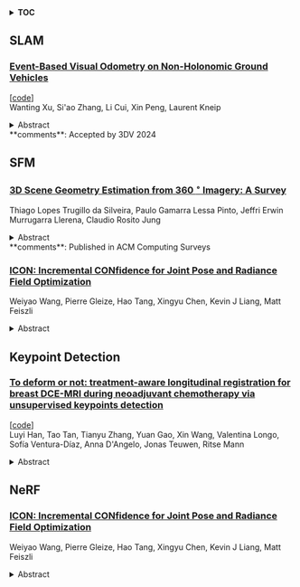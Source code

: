 <details>
  <summary><b>TOC</b></summary>
  <ol>
    <li><a href=#slam>SLAM</a></li>
      <ul>
        <li><a href=#Event-Based-Visual-Odometry-on-Non-Holonomic-Ground-Vehicles>Event-Based Visual Odometry on Non-Holonomic Ground Vehicles</a></li>
      </ul>
    </li>
    <li><a href=#sfm>SFM</a></li>
      <ul>
        <li><a href=#3D-Scene-Geometry-Estimation-from-360$^\circ$-Imagery:-A-Survey>3D Scene Geometry Estimation from 360$^\circ$ Imagery: A Survey</a></li>
        <li><a href=#ICON:-Incremental-CONfidence-for-Joint-Pose-and-Radiance-Field-Optimization>ICON: Incremental CONfidence for Joint Pose and Radiance Field Optimization</a></li>
      </ul>
    </li>
    <li><a href=#keypoint-detection>Keypoint Detection</a></li>
      <ul>
        <li><a href=#To-deform-or-not:-treatment-aware-longitudinal-registration-for-breast-DCE-MRI-during-neoadjuvant-chemotherapy-via-unsupervised-keypoints-detection>To deform or not: treatment-aware longitudinal registration for breast DCE-MRI during neoadjuvant chemotherapy via unsupervised keypoints detection</a></li>
      </ul>
    </li>
    <li><a href=#nerf>NeRF</a></li>
      <ul>
        <li><a href=#ICON:-Incremental-CONfidence-for-Joint-Pose-and-Radiance-Field-Optimization>ICON: Incremental CONfidence for Joint Pose and Radiance Field Optimization</a></li>
      </ul>
    </li>
  </ol>
</details>

## SLAM  

### [Event-Based Visual Odometry on Non-Holonomic Ground Vehicles](http://arxiv.org/abs/2401.09331)  
[[code](https://github.com/gowanting/nhevo)]  
Wanting Xu, Si'ao Zhang, Li Cui, Xin Peng, Laurent Kneip  
<details>  
  <summary>Abstract</summary>  
  <ol>  
    Despite the promise of superior performance under challenging conditions, event-based motion estimation remains a hard problem owing to the difficulty of extracting and tracking stable features from event streams. In order to robustify the estimation, it is generally believed that fusion with other sensors is a requirement. In this work, we demonstrate reliable, purely event-based visual odometry on planar ground vehicles by employing the constrained non-holonomic motion model of Ackermann steering platforms. We extend single feature n-linearities for regular frame-based cameras to the case of quasi time-continuous event-tracks, and achieve a polynomial form via variable degree Taylor expansions. Robust averaging over multiple event tracks is simply achieved via histogram voting. As demonstrated on both simulated and real data, our algorithm achieves accurate and robust estimates of the vehicle's instantaneous rotational velocity, and thus results that are comparable to the delta rotations obtained by frame-based sensors under normal conditions. We furthermore significantly outperform the more traditional alternatives in challenging illumination scenarios. The code is available at \url{https://github.com/gowanting/NHEVO}.  
  </ol>  
</details>  
**comments**: Accepted by 3DV 2024  
  
  



## SFM  

### [3D Scene Geometry Estimation from 360 $^\circ$ Imagery: A Survey](http://arxiv.org/abs/2401.09252)  
Thiago Lopes Trugillo da Silveira, Paulo Gamarra Lessa Pinto, Jeffri Erwin Murrugarra Llerena, Claudio Rosito Jung  
<details>  
  <summary>Abstract</summary>  
  <ol>  
    This paper provides a comprehensive survey on pioneer and state-of-the-art 3D scene geometry estimation methodologies based on single, two, or multiple images captured under the omnidirectional optics. We first revisit the basic concepts of the spherical camera model, and review the most common acquisition technologies and representation formats suitable for omnidirectional (also called 360$^\circ$, spherical or panoramic) images and videos. We then survey monocular layout and depth inference approaches, highlighting the recent advances in learning-based solutions suited for spherical data. The classical stereo matching is then revised on the spherical domain, where methodologies for detecting and describing sparse and dense features become crucial. The stereo matching concepts are then extrapolated for multiple view camera setups, categorizing them among light fields, multi-view stereo, and structure from motion (or visual simultaneous localization and mapping). We also compile and discuss commonly adopted datasets and figures of merit indicated for each purpose and list recent results for completeness. We conclude this paper by pointing out current and future trends.  
  </ol>  
</details>  
**comments**: Published in ACM Computing Surveys  
  
### [ICON: Incremental CONfidence for Joint Pose and Radiance Field Optimization](http://arxiv.org/abs/2401.08937)  
Weiyao Wang, Pierre Gleize, Hao Tang, Xingyu Chen, Kevin J Liang, Matt Feiszli  
<details>  
  <summary>Abstract</summary>  
  <ol>  
    Neural Radiance Fields (NeRF) exhibit remarkable performance for Novel View Synthesis (NVS) given a set of 2D images. However, NeRF training requires accurate camera pose for each input view, typically obtained by Structure-from-Motion (SfM) pipelines. Recent works have attempted to relax this constraint, but they still often rely on decent initial poses which they can refine. Here we aim at removing the requirement for pose initialization. We present Incremental CONfidence (ICON), an optimization procedure for training NeRFs from 2D video frames. ICON only assumes smooth camera motion to estimate initial guess for poses. Further, ICON introduces ``confidence": an adaptive measure of model quality used to dynamically reweight gradients. ICON relies on high-confidence poses to learn NeRF, and high-confidence 3D structure (as encoded by NeRF) to learn poses. We show that ICON, without prior pose initialization, achieves superior performance in both CO3D and HO3D versus methods which use SfM pose.  
  </ol>  
</details>  
  
  



## Keypoint Detection  

### [To deform or not: treatment-aware longitudinal registration for breast DCE-MRI during neoadjuvant chemotherapy via unsupervised keypoints detection](http://arxiv.org/abs/2401.09336)  
[[code](https://github.com/fiy2w/treatment-aware-longitudinal-registration)]  
Luyi Han, Tao Tan, Tianyu Zhang, Yuan Gao, Xin Wang, Valentina Longo, Sofía Ventura-Díaz, Anna D'Angelo, Jonas Teuwen, Ritse Mann  
<details>  
  <summary>Abstract</summary>  
  <ol>  
    Clinicians compare breast DCE-MRI after neoadjuvant chemotherapy (NAC) with pre-treatment scans to evaluate the response to NAC. Clinical evidence supports that accurate longitudinal deformable registration without deforming treated tumor regions is key to quantifying tumor changes. We propose a conditional pyramid registration network based on unsupervised keypoint detection and selective volume-preserving to quantify changes over time. In this approach, we extract the structural and the abnormal keypoints from DCE-MRI, apply the structural keypoints for the registration algorithm to restrict large deformation, and employ volume-preserving loss based on abnormal keypoints to keep the volume of the tumor unchanged after registration. We use a clinical dataset with 1630 MRI scans from 314 patients treated with NAC. The results demonstrate that our method registers with better performance and better volume preservation of the tumors. Furthermore, a local-global-combining biomarker based on the proposed method achieves high accuracy in pathological complete response (pCR) prediction, indicating that predictive information exists outside tumor regions. The biomarkers could potentially be used to avoid unnecessary surgeries for certain patients. It may be valuable for clinicians and/or computer systems to conduct follow-up tumor segmentation and response prediction on images registered by our method. Our code is available on \url{https://github.com/fiy2W/Treatment-aware-Longitudinal-Registration}.  
  </ol>  
</details>  
  
  



## NeRF  

### [ICON: Incremental CONfidence for Joint Pose and Radiance Field Optimization](http://arxiv.org/abs/2401.08937)  
Weiyao Wang, Pierre Gleize, Hao Tang, Xingyu Chen, Kevin J Liang, Matt Feiszli  
<details>  
  <summary>Abstract</summary>  
  <ol>  
    Neural Radiance Fields (NeRF) exhibit remarkable performance for Novel View Synthesis (NVS) given a set of 2D images. However, NeRF training requires accurate camera pose for each input view, typically obtained by Structure-from-Motion (SfM) pipelines. Recent works have attempted to relax this constraint, but they still often rely on decent initial poses which they can refine. Here we aim at removing the requirement for pose initialization. We present Incremental CONfidence (ICON), an optimization procedure for training NeRFs from 2D video frames. ICON only assumes smooth camera motion to estimate initial guess for poses. Further, ICON introduces ``confidence": an adaptive measure of model quality used to dynamically reweight gradients. ICON relies on high-confidence poses to learn NeRF, and high-confidence 3D structure (as encoded by NeRF) to learn poses. We show that ICON, without prior pose initialization, achieves superior performance in both CO3D and HO3D versus methods which use SfM pose.  
  </ol>  
</details>  
  
  



